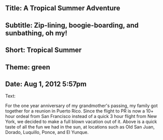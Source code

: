 ﻿Title: A Tropical Summer Adventure
----
Subtitle: Zip-lining, boogie-boarding, and sunbathing, oh my!
----
Short: Tropical Summer
----
Theme: green
----
Date: Aug 1, 2012 5:57pm
----
Text: 

For the one year anniversary of my grandmother's passing, my family got together for a reunion in Puerto Rico. Since the flight to PR is now a 10+ hour ordeal from San Francisco instead of a quick 3 hour flight from New York, we decided to make a full blown vacation out of it. Above is a quick taste of all the fun we had in the sun, at locations such as Old San Juan, Dorado, Luquillo, Ponce, and El Yunque.